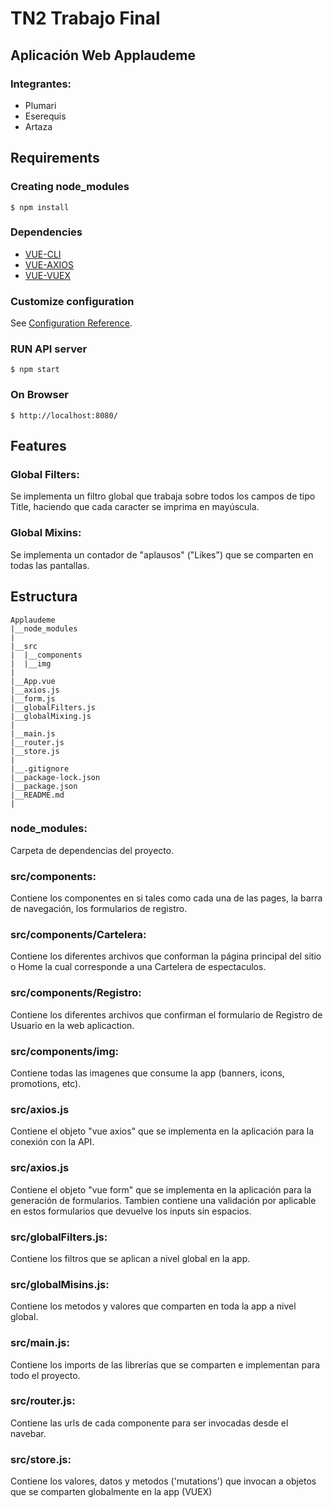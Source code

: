 # TN2 Trabajo Final
## Aplicación Web Applaudeme

### Integrantes:  
- Plumari
- Eserequis
- Artaza

## Requirements
### Creating node_modules
```
$ npm install
```
### Dependencies
- [VUE-CLI](https://cli.vuejs.org/guide/installation.html)
- [VUE-AXIOS](https://www.npmjs.com/package/vue-axios)
- [VUE-VUEX](https://vuex.vuejs.org/installation.html)

### Customize configuration
See [Configuration Reference](https://cli.vuejs.org/config/).

### RUN API server
```
$ npm start
```
### On Browser
```
$ http://localhost:8080/
```
## Features
### Global Filters:  
Se implementa un filtro global que trabaja sobre todos los campos de tipo Title, haciendo que cada caracter se imprima en mayúscula.

### Global Mixins:  
Se implementa un contador de "aplausos" ("Likes") que se comparten en todas las pantallas.

## Estructura
```
Applaudeme
|__node_modules
|
|__src
|  |__components
|  |__img
|
|__App.vue
|__axios.js
|__form.js
|__globalFilters.js
|__globalMixing.js
|
|__main.js
|__router.js
|__store.js
|
|__.gitignore
|__package-lock.json
|__package.json
|__README.md
|
```
### node_modules:
Carpeta de dependencias del proyecto.
### src/components:
Contiene los componentes en si tales como cada una de las pages, la barra de navegación, los formularios de registro.
### src/components/Cartelera:
Contiene los diferentes archivos que conforman la página principal del sitio o Home la cual corresponde a una Cartelera de espectaculos.
### src/components/Registro:
Contiene los diferentes archivos que confirman el formulario de Registro de Usuario en la web aplicaction.
### src/components/img:
Contiene todas las imagenes que consume la app (banners, icons, promotions, etc).
### src/axios.js
Contiene el objeto "vue axios" que se implementa en la aplicación para la conexión con la API.
### src/axios.js
Contiene el objeto "vue form" que se implementa en la aplicación para la generación de formularios. Tambien contiene una validación por aplicable en estos formularios que devuelve los inputs sin espacios.
### src/globalFilters.js:
Contiene los filtros que se aplican a nivel global en la app.
### src/globalMisins.js:
Contiene los metodos y valores que comparten en toda la app a nivel global.
### src/main.js:
Contiene los imports de las librerías que se comparten e implementan para todo el proyecto.
### src/router.js:
Contiene las urls de cada componente para ser invocadas desde el navebar.
### src/store.js:
Contiene los valores, datos y metodos ('mutations') que invocan a objetos que se comparten globalmente en la app (VUEX)


